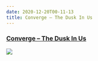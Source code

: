 ```yaml
---
date: 2020-12-20T00-11-13
title: Converge – The Dusk In Us
---
```

### [Converge – The Dusk In Us](https://www.discogs.com/Converge-The-Dusk-In-Us/release/11528694)

![](dayone-moment://5C8C7A1C973446DC84C37FDDA10DA550)
